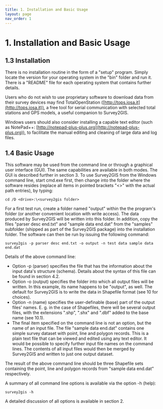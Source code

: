 ```yaml
---
title: 1. Installation and Basic Usage
layout: page
nav_order: 1
---
```


# 1. Installation and Basic Usage

## 1.3 Installation

There is no installation routine in the form of a "setup" program. Simply locate the version for your operating system in the "bin" folder and run it. There is a "README" file for each operating system that contains further details.

Users who do not wish to use proprietary software to download data from their survey devices may find TotalOpenStation ([http://tops.iosa.it](http://tops.iosa.it)), a free tool for serial communication with selected total stations and GPS models, a useful companion to Survey2GIS.

Windows users should also consider installing a capable text editor (such as NotePad++: [http://notepad-plus-plus.org](http://notepad-plus-plus.org)), to facilitate the manual editing and cleaning of large data and log files.

## 1.4 Basic Usage

This software may be used from the command line or through a graphical user interface (GUI). The same capabilities are available in both modes. The GUI is described further in section 3. To use Survey2GIS from the Windows command line, start cmd.exe first, then change into the folder where the software resides (replace all items in pointed brackets "<>" with the actual path entries), by typing:

```
cd /D <drive>:\<survey2gis folder>
```

For a first test run, create a folder named "output" within the the program's folder (or another convenient location with write access). The data produced by Survey2GIS will be written into this folder. In addition, copy the files "parser desc end.txt" and "sample data end.dat" from the "samples" subfolder (shipped as part of the Survey2GIS package) into the installation folder. The software can then be run by issuing the following command:

```
survey2gis -p parser desc end.txt -o output -n test data sample data end.dat
```

Details of the above command line:

- Option -p (parser) specifies the file that has the information about the input data's structure (schema). Details about the syntax of this file can be found in section 4.2.
- Option -o (output) specifies the folder into which all output files will be written. In this example, its name happens to be "output", as well. The default for Survey2GIS is to write the data in Shapefile format (see 10 for choices).
- Option -n (name) specifies the user-definable (base) part of the output files' names. E. g. in the case of Shapefiles, there will be several output files, with the extensions ".shp", ".shx" and ".dbf" added to the base name (see 10.1).
- The final item specified on the command line is not an option, but the name of an input file. The file "sample data end.dat" contains one simple survey dataset with point, line and polygon records. This is a plain text file that can be viewed and edited using any text editor. It would be possible to specify further input file names on the command lines. The contents of all input files would then be merged by Survey2GIS and written to just one output dataset.

The result of the above command line should be three Shapefile sets containing the point, line and polygon records from "sample data end.dat" respectively.

A summary of all command line options is available via the option -h (help):

```
survey2gis -h
```

A detailed discussion of all options is available in section 2.